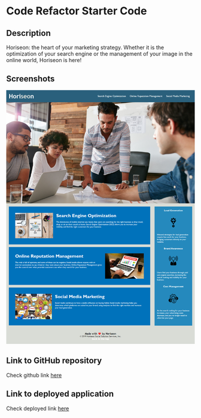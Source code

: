 # Code Refactor Starter Code

## Description

Horiseon: the heart of your marketing strategy. Whether it is the optimization of your search engine or the management of your image in the online world, Horiseon is here!

## Screenshots

![screenshot of horiseon refactor webpage](./assets/images/horiseon-refactor-screenshot.png)

## Link to GitHub repository

Check github link [here](https://github.com/josephcotterell/urban-octo-telegram)

## Link to deployed application

Check deployed link [here]()
